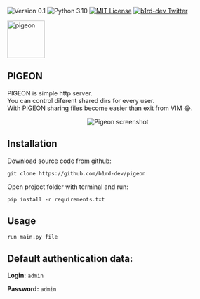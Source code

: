 ![Version 0.1](http://img.shields.io/badge/version-v0.1-green.svg)
![Python 3.10](http://img.shields.io/badge/python-3.10-blue.svg)
[![MIT License](http://img.shields.io/badge/license-MIT%20License-blue.svg)](https://github.com/b1rd-dev/PIGEON/blob/master/LICENSE)
[![b1rd-dev Twitter](http://img.shields.io/twitter/url/http/shields.io.svg?style=social&label=Follow)](https://twitter.com/B1rdDev)
<p>
  <img src="https://github.com/b1rd-dev/PIGEON/blob/main/static/imgs/icon.ico" width=85px alt="pigeon"/>
  <h2>PIGEON</h2>
</p>

PIGEON is simple http server. <br>
You can control diferent shared dirs for every user. <br>
With PIGEON sharing files become easier than exit from VIM 😂.

<p align="center">
  <img src="https://pbs.twimg.com/media/FPrN2TrXMAQur3-?format=png&name=small" alt="Pigeon screenshot">
</p>

## Installation

Download source code from github: 

`git clone https://github.com/b1rd-dev/pigeon`

Open project folder with terminal and run: 

`pip install -r requirements.txt`

## Usage <br>

`run main.py file`

## Default authentication data: <br>

**Login:**
`admin` 

**Password:**
`admin`
